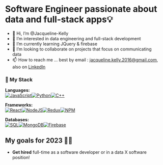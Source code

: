 # Software Engineer passionate about data and full-stack apps💡 
- 👋 Hi, I’m @Jacqueline-Kelly
- 👀 I’m interested in data engineering and full-stack development
- 🌱 I’m currently learning JQuery & firebase
- 💞️ I’m looking to collaborate on projects that focus on communicating data
- 📫 How to reach me ... best by email : jacqueline.kelly.2016@gmail.com, also on [LinkedIn](https://www.linkedin.com/in/jacqueline-kelly-2021tyui/)

### 📂 My Stack
**Languages:** <br/>
[![JavaScript](https://img.shields.io/badge/JavaScript-323330?style=for-the-badge&logo=javascript&logoColor=F7DF1E)]()[![Python](https://img.shields.io/badge/Python-FFD43B?style=for-the-badge&logo=python&logoColor=blue)]()[![C++](https://img.shields.io/badge/-c++-black?logo=cplusplus&style=for-the-badge)]()

**Frameworks:**<br/>
[![React](https://img.shields.io/badge/React-20232A?style=for-the-badge&logo=react&logoColor=61DAFB)]()[![NodeJS](https://img.shields.io/badge/Node.js-339933?style=for-the-badge&logo=nodedotjs&logoColor=white)]()[![Redux](https://img.shields.io/badge/Redux-593D88?style=for-the-badge&logo=redux&logoColor=white)]()[![NPM](https://img.shields.io/badge/npm-CB3837?style=for-the-badge&logo=npm&logoColor=white)]()

**Databases:**<br/>
[![SQL](https://img.shields.io/badge/SQL-ff69b4?style=for-the-badge&logo=postgresql&logoColor=white)]()[![MongoDB](https://img.shields.io/badge/MongoDB-4EA94B?style=for-the-badge&logo=mongodb&logoColor=white)]()[![Firebase](https://img.shields.io/badge/firebase-ffca28?style=for-the-badge&logo=firebase&logoColor=black)]()



##
## My goals for 2023 👩‍💻
- **Get hired** full-time as a software developer or in a data X software position!

<!---
Jacqueline-Kelly/Jacqueline-Kelly is a ✨ special ✨ repository because its `README.md` (this file) appears on your GitHub profile.
You can click the Preview link to take a look at your changes.
--->
